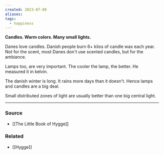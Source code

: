 ```yaml
---
created: 2023-07-08
aliases: 
tags:
  - happiness
---
```

**Candles. Warm colors. Many small lights.**

Danes love candles. Danish people burn 6+ kilos of candle wax each year. Not for the scent, most Danes don't use scented candles, but for the ambiance. 

Lamps too, are very important. The cooler the lamp, the better. He measured it in kelvin. 

The danish winter is long. It rains more days than it doesn't. Hence lamps and candles are a big deal.

Small distributed zones of light are usually better than one big central light. 

---

### Source
- [[The Little Book of Hygge]]

### Related
- [[Hygge]]